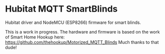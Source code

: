 # Hubitat MQTT SmartBlinds
Hubitat driver and NodeMCU (ESP8266) firmware for smart blinds.

This is a work in progress.  The hardware and firmware is based on the work of Smart Home Hookup here:  https://github.com/thehookup/Motorized_MQTT_Blinds  Much thanks to that dude!
